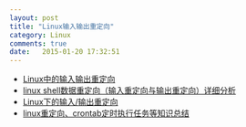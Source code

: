 ```yaml
---
layout: post
title: "Linux输入输出重定向"
category: Linux
comments: true
date:   2015-01-20 17:32:51
---
```


- [Linux中的输入输出重定向 ](http://blog.chinaunix.net/uid-13342902-id-2901680.html)
- [linux shell数据重定向（输入重定向与输出重定向）详细分析](http://www.cnblogs.com/chengmo/archive/2010/10/20/1855805.html)
- [Linux下的输入/输出重定向](http://blog.csdn.net/cneaglelee/article/details/6216557)
- [linux重定向、crontab定时执行任务等知识总结](http://blog.sina.com.cn/s/blog_5815d5eb0101ckee.html)


